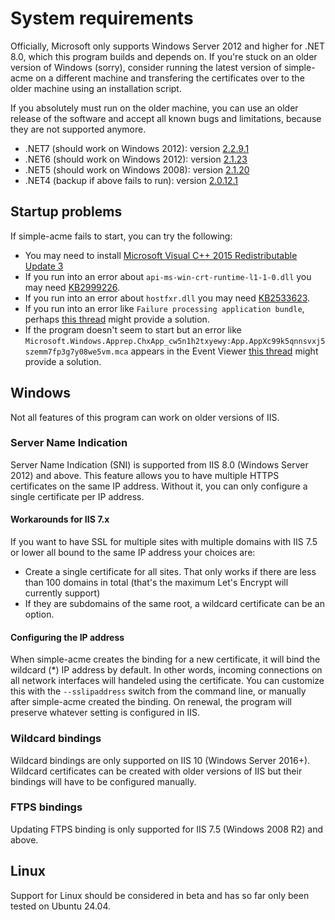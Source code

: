 ---
---
# System requirements
Officially, Microsoft only supports Windows Server 2012 and higher
for .NET 8.0, which this program builds and depends on. If you're stuck 
on an older version of Windows (sorry), consider running the latest 
version of simple-acme on a different machine and transfering the certificates 
over to the older machine using an installation script.

If you absolutely must run on the older machine, you can use an older
release of the software and accept all known bugs and limitations, because
they are not supported anymore. 

- .NET7 (should work on Windows 2012): version [2.2.9.1](https://github.com/win-acme/win-acme/releases/tag/v2.2.9.1701])
- .NET6 (should work on Windows 2012): version [2.1.23](https://github.com/win-acme/win-acme/releases/tag/v2.1.23.1315])
- .NET5 (should work on Windows 2008): version [2.1.20](https://github.com/win-acme/win-acme/releases/tag/v2.1.20])
- .NET4 (backup if above fails to run): version [2.0.12.1](https://github.com/win-acme/win-acme/releases/tag/v2.0.11.705)

## Startup problems
If simple-acme fails to start, you can try the following:
- You may need to install [Microsoft Visual C++ 2015 Redistributable Update 3](https://www.microsoft.com/download/details.aspx?id=52685)
- If you run into an error about `api-ms-win-crt-runtime-l1-1-0.dll` you may need [KB2999226](https://support.microsoft.com/help/2999226/update-for-universal-c-runtime-in-windows).
- If you run into an error about `hostfxr.dll` you may need [KB2533623](https://support.microsoft.com/help/2533623/microsoft-security-advisory-insecure-library-loading-could-allow-remot).
- If you run into an error like `Failure processing application bundle`, perhaps [this thread](https://github.com/win-acme/win-acme/issues/1632) might provide a solution.
- If the program doesn't seem to start but an error like `Microsoft.Windows.Apprep.ChxApp_cw5n1h2txyewy:App.AppXc99k5qnnsvxj5szemm7fp3g7y08we5vm.mca` appears in the Event Viewer [this thread](https://github.com/win-acme/win-acme/issues/1491) might provide a solution. 

## Windows
Not all features of this program can work on older versions of IIS.

### Server Name Indication
Server Name Indication (SNI) is supported from IIS 8.0 (Windows Server 2012) and above. This feature allows you to have multiple HTTPS certificates on the same IP address. Without it, you can only configure a single certificate per IP address. 

#### Workarounds for IIS 7.x
If you want to have SSL for multiple sites with multiple domains with IIS 7.5 or 
lower all bound to the same IP address your choices are:
- Create a single certificate for all sites. That only works if there are less than 
100 domains in total (that's the maximum Let's Encrypt will currently support)
- If they are subdomains of the same root, a wildcard certificate can be an option.

#### Configuring the IP address
When simple-acme creates the binding for a new certificate, it will bind the wildcard (*) IP address by default. In other words, incoming connections on all network interfaces will handeled using the certificate. You can customize this with the `‑‑sslipaddress` switch from the command line, or manually after simple-acme created the binding. On renewal, the program will preserve whatever setting is configured in IIS.

### Wildcard bindings
Wildcard bindings are only supported on IIS 10 (Windows Server 2016+). Wildcard 
certificates can be created with older versions of IIS but their bindings will have 
to be configured manually.

### FTPS bindings
Updating FTPS binding is only supported for IIS 7.5 (Windows 2008 R2) and above.

## Linux
Support for Linux should be considered in beta and has so far only been tested on Ubuntu 24.04.